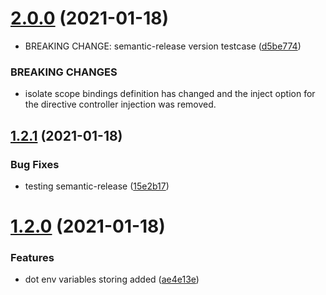 # [2.0.0](https://github.com/Ven2575/gitflow-demo/compare/1.2.1...2.0.0) (2021-01-18)


* BREAKING CHANGE: semantic-release version testcase ([d5be774](https://github.com/Ven2575/gitflow-demo/commit/d5be774a732e528a0d5fb2524e5f1e3e311f7af0))


### BREAKING CHANGES

* isolate scope bindings definition has changed and the inject option
for the directive controller injection was removed.

## [1.2.1](https://github.com/Ven2575/gitflow-demo/compare/1.2.0...1.2.1) (2021-01-18)


### Bug Fixes

* testing semantic-release ([15e2b17](https://github.com/Ven2575/gitflow-demo/commit/15e2b17c2023a7b6d3ce2007f588715ec06f0f65))

# [1.2.0](https://github.com/Ven2575/gitflow-demo/compare/1.1.1...1.2.0) (2021-01-18)


### Features

* dot env variables storing added ([ae4e13e](https://github.com/Ven2575/gitflow-demo/commit/ae4e13e7e6aa761f88361dc250be77de27f6ef9a))
